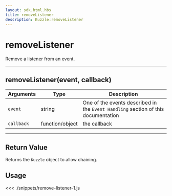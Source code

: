 ```yaml
---
layout: sdk.html.hbs
title: removeListener
description: Kuzzle:removeListener
---
```


# removeListener

Remove a listener from an event.

---

## removeListener(event, callback)

| Arguments  | Type            | Description                                                                       |
| ---------- | --------------- | --------------------------------------------------------------------------------- |
| `event`    | string          | One of the events described in the `Event Handling` section of this documentation |
| `callback` | function/object | the callback                                                                      |

---

## Return Value

Returns the `Kuzzle` object to allow chaining.

## Usage

<<< ./snippets/remove-listener-1.js
